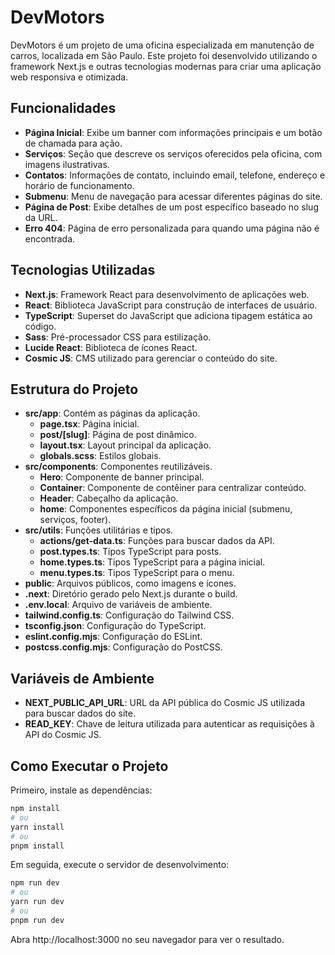 # DevMotors

DevMotors é um projeto de uma oficina especializada em manutenção de carros, localizada em São Paulo. Este projeto foi desenvolvido utilizando o framework Next.js e outras tecnologias modernas para criar uma aplicação web responsiva e otimizada.

## Funcionalidades

- **Página Inicial**: Exibe um banner com informações principais e um botão de chamada para ação.
- **Serviços**: Seção que descreve os serviços oferecidos pela oficina, com imagens ilustrativas.
- **Contatos**: Informações de contato, incluindo email, telefone, endereço e horário de funcionamento.
- **Submenu**: Menu de navegação para acessar diferentes páginas do site.
- **Página de Post**: Exibe detalhes de um post específico baseado no slug da URL.
- **Erro 404**: Página de erro personalizada para quando uma página não é encontrada.

## Tecnologias Utilizadas

- **Next.js**: Framework React para desenvolvimento de aplicações web.
- **React**: Biblioteca JavaScript para construção de interfaces de usuário.
- **TypeScript**: Superset do JavaScript que adiciona tipagem estática ao código.
- **Sass**: Pré-processador CSS para estilização.
- **Lucide React**: Biblioteca de ícones React.
- **Cosmic JS**: CMS utilizado para gerenciar o conteúdo do site.

## Estrutura do Projeto

- **src/app**: Contém as páginas da aplicação.
  - **page.tsx**: Página inicial.
  - **post/[slug]**: Página de post dinâmico.
  - **layout.tsx**: Layout principal da aplicação.
  - **globals.scss**: Estilos globais.
- **src/components**: Componentes reutilizáveis.
  - **Hero**: Componente de banner principal.
  - **Container**: Componente de contêiner para centralizar conteúdo.
  - **Header**: Cabeçalho da aplicação.
  - **home**: Componentes específicos da página inicial (submenu, serviços, footer).
- **src/utils**: Funções utilitárias e tipos.
  - **actions/get-data.ts**: Funções para buscar dados da API.
  - **post.types.ts**: Tipos TypeScript para posts.
  - **home.types.ts**: Tipos TypeScript para a página inicial.
  - **menu.types.ts**: Tipos TypeScript para o menu.
- **public**: Arquivos públicos, como imagens e ícones.
- **.next**: Diretório gerado pelo Next.js durante o build.
- **.env.local**: Arquivo de variáveis de ambiente.
- **tailwind.config.ts**: Configuração do Tailwind CSS.
- **tsconfig.json**: Configuração do TypeScript.
- **eslint.config.mjs**: Configuração do ESLint.
- **postcss.config.mjs**: Configuração do PostCSS.


## Variáveis de Ambiente

- **NEXT_PUBLIC_API_URL**: URL da API pública do Cosmic JS utilizada para buscar dados do site.
- **READ_KEY**: Chave de leitura utilizada para autenticar as requisições à API do Cosmic JS.


## Como Executar o Projeto

Primeiro, instale as dependências:

```bash
npm install
# ou
yarn install
# ou
pnpm install
```
Em seguida, execute o servidor de desenvolvimento:

```bash
npm run dev
# ou
yarn run dev
# ou
pnpm run dev
```

Abra http://localhost:3000 no seu navegador para ver o resultado.
